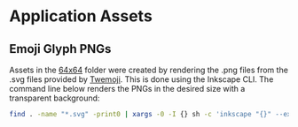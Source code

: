 # Application Assets

## Emoji Glyph PNGs

Assets in the [64x64](64x64) folder were created by rendering the .png files from the .svg files provided by [Twemoji](https://github.com/twitter/twemoji). This is done using the Inkscape CLI. The command line below renders the PNGs in the desired size with a transparent background:

```bash
find . -name "*.svg" -print0 | xargs -0 -I {} sh -c 'inkscape "{}" --export-filename="../64x64/$(basename "{}" .svg).png" --export-width=64 --export-height=64 --export-background=#000000'
```

